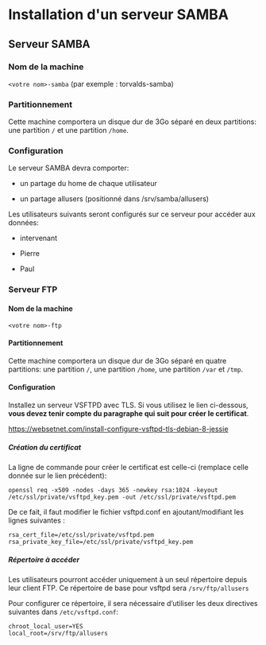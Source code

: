 

# Installation d'un serveur SAMBA
## Serveur SAMBA

### Nom de la machine

`<votre nom>-samba` (par exemple : torvalds-samba)

### Partitionnement

Cette machine comportera un disque dur de 3Go séparé en deux partitions:
une partition `/` et une partition `/home`.

### Configuration

Le serveur SAMBA devra comporter:

-   un partage du home de chaque utilisateur

-   un partage allusers (positionné dans /srv/samba/allusers)

Les utilisateurs suivants seront configurés sur ce serveur pour accéder
aux données:

-   intervenant

-   Pierre

-   Paul

### Serveur FTP

#### Nom de la machine

`<votre nom>-ftp`

#### Partitionnement

Cette machine comportera un disque dur de 3Go séparé en quatre
partitions: une partition `/`, une partition `/home`, une partition
`/var` et `/tmp`.

#### Configuration

Installez un serveur VSFTPD avec TLS. Si vous utilisez le lien
ci-dessous, **vous devez tenir compte du paragraphe qui suit pour créer
le certificat**.

<https://websetnet.com/install-configure-vsftpd-tls-debian-8-jessie>

##### Création du certificat

La ligne de commande pour créer le certificat est celle-ci (remplace
celle donnée sur le lien précédent):

    openssl req -x509 -nodes -days 365 -newkey rsa:1024 -keyout /etc/ssl/private/vsftpd_key.pem -out /etc/ssl/private/vsftpd.pem

De ce fait, il faut modifier le fichier vsftpd.conf en
ajoutant/modifiant les lignes suivantes :

    rsa_cert_file=/etc/ssl/private/vsftpd.pem
    rsa_private_key_file=/etc/ssl/private/vsftpd_key.pem

##### Répertoire à accéder

Les utilisateurs pourront accéder uniquement à un seul répertoire depuis
leur client FTP. Ce répertoire de base pour vsftpd sera
`/srv/ftp/allusers`

Pour configurer ce répertoire, il sera nécessaire d’utiliser les deux
directives suivantes dans `/etc/vsftpd.conf`:

    chroot_local_user=YES
    local_root=/srv/ftp/allusers
